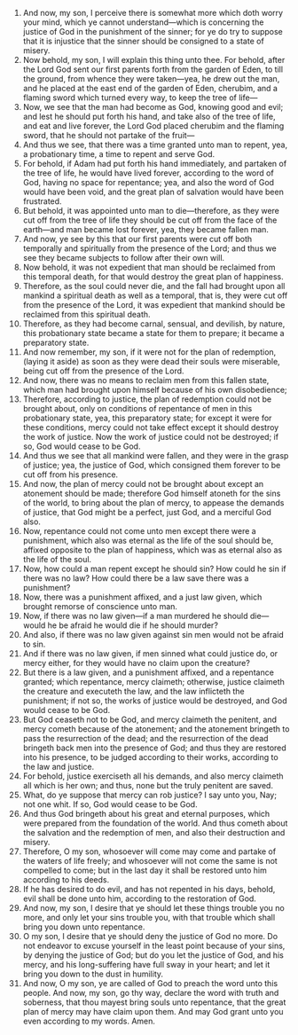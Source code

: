 1. And now, my son, I perceive there is somewhat more which doth worry your mind, which ye cannot understand—which is concerning the justice of God in the punishment of the sinner; for ye do try to suppose that it is injustice that the sinner should be consigned to a state of misery.
2. Now behold, my son, I will explain this thing unto thee. For behold, after the Lord God sent our first parents forth from the garden of Eden, to till the ground, from whence they were taken—yea, he drew out the man, and he placed at the east end of the garden of Eden, cherubim, and a flaming sword which turned every way, to keep the tree of life—
3. Now, we see that the man had become as God, knowing good and evil; and lest he should put forth his hand, and take also of the tree of life, and eat and live forever, the Lord God placed cherubim and the flaming sword, that he should not partake of the fruit—
4. And thus we see, that there was a time granted unto man to repent, yea, a probationary time, a time to repent and serve God.
5. For behold, if Adam had put forth his hand immediately, and partaken of the tree of life, he would have lived forever, according to the word of God, having no space for repentance; yea, and also the word of God would have been void, and the great plan of salvation would have been frustrated.
6. But behold, it was appointed unto man to die—therefore, as they were cut off from the tree of life they should be cut off from the face of the earth—and man became lost forever, yea, they became fallen man.
7. And now, ye see by this that our first parents were cut off both temporally and spiritually from the presence of the Lord; and thus we see they became subjects to follow after their own will.
8. Now behold, it was not expedient that man should be reclaimed from this temporal death, for that would destroy the great plan of happiness.
9. Therefore, as the soul could never die, and the fall had brought upon all mankind a spiritual death as well as a temporal, that is, they were cut off from the presence of the Lord, it was expedient that mankind should be reclaimed from this spiritual death.
10. Therefore, as they had become carnal, sensual, and devilish, by nature, this probationary state became a state for them to prepare; it became a preparatory state.
11. And now remember, my son, if it were not for the plan of redemption, (laying it aside) as soon as they were dead their souls were miserable, being cut off from the presence of the Lord.
12. And now, there was no means to reclaim men from this fallen state, which man had brought upon himself because of his own disobedience;
13. Therefore, according to justice, the plan of redemption could not be brought about, only on conditions of repentance of men in this probationary state, yea, this preparatory state; for except it were for these conditions, mercy could not take effect except it should destroy the work of justice. Now the work of justice could not be destroyed; if so, God would cease to be God.
14. And thus we see that all mankind were fallen, and they were in the grasp of justice; yea, the justice of God, which consigned them forever to be cut off from his presence.
15. And now, the plan of mercy could not be brought about except an atonement should be made; therefore God himself atoneth for the sins of the world, to bring about the plan of mercy, to appease the demands of justice, that God might be a perfect, just God, and a merciful God also.
16. Now, repentance could not come unto men except there were a punishment, which also was eternal as the life of the soul should be, affixed opposite to the plan of happiness, which was as eternal also as the life of the soul.
17. Now, how could a man repent except he should sin? How could he sin if there was no law? How could there be a law save there was a punishment?
18. Now, there was a punishment affixed, and a just law given, which brought remorse of conscience unto man.
19. Now, if there was no law given—if a man murdered he should die—would he be afraid he would die if he should murder?
20. And also, if there was no law given against sin men would not be afraid to sin.
21. And if there was no law given, if men sinned what could justice do, or mercy either, for they would have no claim upon the creature?
22. But there is a law given, and a punishment affixed, and a repentance granted; which repentance, mercy claimeth; otherwise, justice claimeth the creature and executeth the law, and the law inflicteth the punishment; if not so, the works of justice would be destroyed, and God would cease to be God.
23. But God ceaseth not to be God, and mercy claimeth the penitent, and mercy cometh because of the atonement; and the atonement bringeth to pass the resurrection of the dead; and the resurrection of the dead bringeth back men into the presence of God; and thus they are restored into his presence, to be judged according to their works, according to the law and justice.
24. For behold, justice exerciseth all his demands, and also mercy claimeth all which is her own; and thus, none but the truly penitent are saved.
25. What, do ye suppose that mercy can rob justice? I say unto you, Nay; not one whit. If so, God would cease to be God.
26. And thus God bringeth about his great and eternal purposes, which were prepared from the foundation of the world. And thus cometh about the salvation and the redemption of men, and also their destruction and misery.
27. Therefore, O my son, whosoever will come may come and partake of the waters of life freely; and whosoever will not come the same is not compelled to come; but in the last day it shall be restored unto him according to his deeds.
28. If he has desired to do evil, and has not repented in his days, behold, evil shall be done unto him, according to the restoration of God.
29. And now, my son, I desire that ye should let these things trouble you no more, and only let your sins trouble you, with that trouble which shall bring you down unto repentance.
30. O my son, I desire that ye should deny the justice of God no more. Do not endeavor to excuse yourself in the least point because of your sins, by denying the justice of God; but do you let the justice of God, and his mercy, and his long-suffering have full sway in your heart; and let it bring you down to the dust in humility.
31. And now, O my son, ye are called of God to preach the word unto this people. And now, my son, go thy way, declare the word with truth and soberness, that thou mayest bring souls unto repentance, that the great plan of mercy may have claim upon them. And may God grant unto you even according to my words. Amen.
